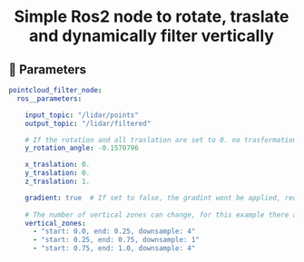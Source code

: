 <div align="center">
    <h1>Simple Ros2 node to rotate, traslate and dynamically filter vertically</h1>
</div>

## :abacus: Parameters
```yaml
pointcloud_filter_node:
  ros__parameters:

    input_topic: "/lidar/points"
    output_topic: "/lidar/filtered"

    # If the rotation and all traslation are set to 0. no trasformation are applied, reducing the total callback duration
    y_rotation_angle: -0.1570796 

    x_traslation: 0.
    y_traslation: 0.
    z_traslation: 1.

    gradient: true  # If set to false, the gradint wont be applied, reducing the total callback duration
    
    # The number of vertical zones can change, for this example there are 3
    vertical_zones:
      - "start: 0.0, end: 0.25, downsample: 4"
      - "start: 0.25, end: 0.75, downsample: 1"
      - "start: 0.75, end: 1.0, downsample: 4"

```